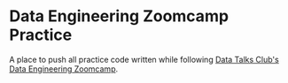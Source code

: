 # Data Engineering Zoomcamp Practice

A place to push all practice code written while following [Data Talks Club's Data Engineering Zoomcamp](https://github.com/DataTalksClub/data-engineering-zoomcamp).
